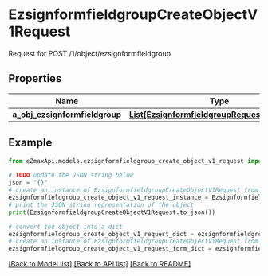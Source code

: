 # EzsignformfieldgroupCreateObjectV1Request

Request for POST /1/object/ezsignformfieldgroup

## Properties

Name | Type | Description | Notes
------------ | ------------- | ------------- | -------------
**a_obj_ezsignformfieldgroup** | [**List[EzsignformfieldgroupRequestCompound]**](EzsignformfieldgroupRequestCompound.md) |  | 

## Example

```python
from eZmaxApi.models.ezsignformfieldgroup_create_object_v1_request import EzsignformfieldgroupCreateObjectV1Request

# TODO update the JSON string below
json = "{}"
# create an instance of EzsignformfieldgroupCreateObjectV1Request from a JSON string
ezsignformfieldgroup_create_object_v1_request_instance = EzsignformfieldgroupCreateObjectV1Request.from_json(json)
# print the JSON string representation of the object
print(EzsignformfieldgroupCreateObjectV1Request.to_json())

# convert the object into a dict
ezsignformfieldgroup_create_object_v1_request_dict = ezsignformfieldgroup_create_object_v1_request_instance.to_dict()
# create an instance of EzsignformfieldgroupCreateObjectV1Request from a dict
ezsignformfieldgroup_create_object_v1_request_form_dict = ezsignformfieldgroup_create_object_v1_request.from_dict(ezsignformfieldgroup_create_object_v1_request_dict)
```
[[Back to Model list]](../README.md#documentation-for-models) [[Back to API list]](../README.md#documentation-for-api-endpoints) [[Back to README]](../README.md)


